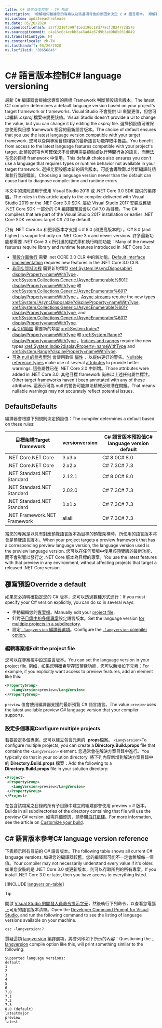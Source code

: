 ```yaml
---
title: C# 語言版本控制 - C# 指南
description: '瞭解如何根據您的專案以及該選項背後的原因來決定 c # 語言版本。 瞭解如何手動覆寫預設值。'
ms.custom: updateeachrelease
ms.date: 05/20/2020
ms.openlocfilehash: a27f3210f399f1bed190c18d778cf3824772d576
ms.sourcegitcommit: c4a15c6c4ecbb8a46ad4e67d9b3ab9b8b031d849
ms.translationtype: MT
ms.contentlocale: zh-TW
ms.lasthandoff: 08/20/2020
ms.locfileid: "88656846"
---
```

# <a name="c-language-versioning"></a><span data-ttu-id="5d8a7-104">C# 語言版本控制</span><span class="sxs-lookup"><span data-stu-id="5d8a7-104">C# language versioning</span></span>

<span data-ttu-id="5d8a7-105">最新 C# 編譯器會根據您專案的目標 Framework 判斷預設語言版本。</span><span class="sxs-lookup"><span data-stu-id="5d8a7-105">The latest C# compiler determines a default language version based on your project's target framework or frameworks.</span></span> <span data-ttu-id="5d8a7-106">Visual Studio 不會提供 UI 來變更值，但您可以編輯 *.csproj* 檔案來變更該值。</span><span class="sxs-lookup"><span data-stu-id="5d8a7-106">Visual Studio doesn't provide a UI to change the value, but you can change it by editing the *csproj* file.</span></span> <span data-ttu-id="5d8a7-107">選擇預設值可確保您使用與目標 framework 相容的最新語言版本。</span><span class="sxs-lookup"><span data-stu-id="5d8a7-107">The choice of default ensures that you use the latest language version compatible with your target framework.</span></span> <span data-ttu-id="5d8a7-108">您可以從與專案目標相容的最新語言功能存取中獲益。</span><span class="sxs-lookup"><span data-stu-id="5d8a7-108">You benefit from access to the latest language features compatible with your project's target.</span></span> <span data-ttu-id="5d8a7-109">此預設選項也可確保您不會使用需要類型或執行時間行為的語言，而無法在您的目標 framework 中使用。</span><span class="sxs-lookup"><span data-stu-id="5d8a7-109">This default choice also ensures you don't use a language that requires types or runtime behavior not available in your target framework.</span></span> <span data-ttu-id="5d8a7-110">選擇比預設版本新的語言版本，可能會導致難以診斷編譯時期和執行階段錯誤。</span><span class="sxs-lookup"><span data-stu-id="5d8a7-110">Choosing a language version newer than the default can cause hard to diagnose compile-time and runtime errors.</span></span>

<span data-ttu-id="5d8a7-111">本文中的規則適用于使用 Visual Studio 2019 或 .NET Core 3.0 SDK 提供的編譯器。</span><span class="sxs-lookup"><span data-stu-id="5d8a7-111">The rules in this article apply to the compiler delivered with Visual Studio 2019 or the .NET Core 3.0 SDK.</span></span> <span data-ttu-id="5d8a7-112">屬於 Visual Studio 2017 安裝或舊版 .NET Core SDK 一部分的 C# 編譯器預設會以 C# 7.0 為目標。</span><span class="sxs-lookup"><span data-stu-id="5d8a7-112">The C# compilers that are part of the Visual Studio 2017 installation or earlier .NET Core SDK versions target C# 7.0 by default.</span></span>

<span data-ttu-id="5d8a7-113">只有 .NET Core 3.x 和更新版本才支援 c # 8.0 (和更高版本的) 。</span><span class="sxs-lookup"><span data-stu-id="5d8a7-113">C# 8.0 (and higher) is supported only on .NET Core 3.x and newer versions.</span></span> <span data-ttu-id="5d8a7-114">許多最新功能都需要 .NET Core 3.x 所引進的程式庫和執行時間功能：</span><span class="sxs-lookup"><span data-stu-id="5d8a7-114">Many of the newest features require library and runtime features introduced in .NET Core 3.x:</span></span>

- <span data-ttu-id="5d8a7-115">[預設介面執行](../whats-new/csharp-8.md#default-interface-methods) 需要 .net CORE 3.0 CLR 中的新功能。</span><span class="sxs-lookup"><span data-stu-id="5d8a7-115">[Default interface implementation](../whats-new/csharp-8.md#default-interface-methods) requires new features in the .NET Core 3.0 CLR.</span></span>
- <span data-ttu-id="5d8a7-116">[非同步資料流程](../whats-new/csharp-8.md#asynchronous-streams) 需要新的類型 <xref:System.IAsyncDisposable?displayProperty=nameWithType> 、 <xref:System.Collections.Generic.IAsyncEnumerable%601?displayProperty=nameWithType> 和 <xref:System.Collections.Generic.IAsyncEnumerator%601?displayProperty=nameWithType> 。</span><span class="sxs-lookup"><span data-stu-id="5d8a7-116">[Async streams](../whats-new/csharp-8.md#asynchronous-streams) require the new types <xref:System.IAsyncDisposable?displayProperty=nameWithType>, <xref:System.Collections.Generic.IAsyncEnumerable%601?displayProperty=nameWithType>, and <xref:System.Collections.Generic.IAsyncEnumerator%601?displayProperty=nameWithType>.</span></span>
- <span data-ttu-id="5d8a7-117">[索引和範圍](../whats-new/csharp-8.md#indices-and-ranges) 需要新的類型 <xref:System.Index?displayProperty=nameWithType> 和 <xref:System.Range?displayProperty=nameWithType> 。</span><span class="sxs-lookup"><span data-stu-id="5d8a7-117">[Indices and ranges](../whats-new/csharp-8.md#indices-and-ranges) require the new types <xref:System.Index?displayProperty=nameWithType> and <xref:System.Range?displayProperty=nameWithType>.</span></span>
- <span data-ttu-id="5d8a7-118">[可為 null 的參考型別](../whats-new/csharp-8.md#nullable-reference-types) 會使用數個 [屬性](attributes/nullable-analysis.md) ，以提供更好的警告。</span><span class="sxs-lookup"><span data-stu-id="5d8a7-118">[Nullable reference types](../whats-new/csharp-8.md#nullable-reference-types) make use of several [attributes](attributes/nullable-analysis.md) to provide better warnings.</span></span> <span data-ttu-id="5d8a7-119">這些屬性已在 .NET Core 3.0 中新增。</span><span class="sxs-lookup"><span data-stu-id="5d8a7-119">Those attributes were added in .NET Core 3.0.</span></span> <span data-ttu-id="5d8a7-120">其他目標 framework 尚未以上述任何屬性標注。</span><span class="sxs-lookup"><span data-stu-id="5d8a7-120">Other target frameworks haven't been annotated with any of these attributes.</span></span> <span data-ttu-id="5d8a7-121">這表示可為 null 的警告可能無法精確反映潛在問題。</span><span class="sxs-lookup"><span data-stu-id="5d8a7-121">That means nullable warnings may not accurately reflect potential issues.</span></span>

## <a name="defaults"></a><span data-ttu-id="5d8a7-122">Defaults</span><span class="sxs-lookup"><span data-stu-id="5d8a7-122">Defaults</span></span>

<span data-ttu-id="5d8a7-123">編譯器會根據下列規則決定預設值：</span><span class="sxs-lookup"><span data-stu-id="5d8a7-123">The compiler determines a default based on these rules:</span></span>

| <span data-ttu-id="5d8a7-124">目標架構</span><span class="sxs-lookup"><span data-stu-id="5d8a7-124">Target framework</span></span> | <span data-ttu-id="5d8a7-125">version</span><span class="sxs-lookup"><span data-stu-id="5d8a7-125">version</span></span> | <span data-ttu-id="5d8a7-126">C# 語言版本預設值</span><span class="sxs-lookup"><span data-stu-id="5d8a7-126">C# language version default</span></span> |
|------------------|---------|-----------------------------|
| <span data-ttu-id="5d8a7-127">.NET Core</span><span class="sxs-lookup"><span data-stu-id="5d8a7-127">.NET Core</span></span>        | <span data-ttu-id="5d8a7-128">3.x</span><span class="sxs-lookup"><span data-stu-id="5d8a7-128">3.x</span></span>     | <span data-ttu-id="5d8a7-129">C# 8.0</span><span class="sxs-lookup"><span data-stu-id="5d8a7-129">C# 8.0</span></span>                      |
| <span data-ttu-id="5d8a7-130">.NET Core</span><span class="sxs-lookup"><span data-stu-id="5d8a7-130">.NET Core</span></span>        | <span data-ttu-id="5d8a7-131">2.x</span><span class="sxs-lookup"><span data-stu-id="5d8a7-131">2.x</span></span>     | <span data-ttu-id="5d8a7-132">C# 7.3</span><span class="sxs-lookup"><span data-stu-id="5d8a7-132">C# 7.3</span></span>                      |
| <span data-ttu-id="5d8a7-133">.NET Standard</span><span class="sxs-lookup"><span data-stu-id="5d8a7-133">.NET Standard</span></span>    | <span data-ttu-id="5d8a7-134">2.1</span><span class="sxs-lookup"><span data-stu-id="5d8a7-134">2.1</span></span>     | <span data-ttu-id="5d8a7-135">C# 8.0</span><span class="sxs-lookup"><span data-stu-id="5d8a7-135">C# 8.0</span></span>                      |
| <span data-ttu-id="5d8a7-136">.NET Standard</span><span class="sxs-lookup"><span data-stu-id="5d8a7-136">.NET Standard</span></span>    | <span data-ttu-id="5d8a7-137">2.0</span><span class="sxs-lookup"><span data-stu-id="5d8a7-137">2.0</span></span>     | <span data-ttu-id="5d8a7-138">C# 7.3</span><span class="sxs-lookup"><span data-stu-id="5d8a7-138">C# 7.3</span></span>                      |
| <span data-ttu-id="5d8a7-139">.NET Standard</span><span class="sxs-lookup"><span data-stu-id="5d8a7-139">.NET Standard</span></span>    | <span data-ttu-id="5d8a7-140">1.x</span><span class="sxs-lookup"><span data-stu-id="5d8a7-140">1.x</span></span>     | <span data-ttu-id="5d8a7-141">C# 7.3</span><span class="sxs-lookup"><span data-stu-id="5d8a7-141">C# 7.3</span></span>                      |
| <span data-ttu-id="5d8a7-142">.NET Framework</span><span class="sxs-lookup"><span data-stu-id="5d8a7-142">.NET Framework</span></span>   | <span data-ttu-id="5d8a7-143">all</span><span class="sxs-lookup"><span data-stu-id="5d8a7-143">all</span></span>     | <span data-ttu-id="5d8a7-144">C# 7.3</span><span class="sxs-lookup"><span data-stu-id="5d8a7-144">C# 7.3</span></span>                      |

<span data-ttu-id="5d8a7-145">當您的專案是以具有對應預覽語言版本為目標的預覽架構時，所使用的語言版本將會是預覽語言版本。</span><span class="sxs-lookup"><span data-stu-id="5d8a7-145">When your project targets a preview framework that has a corresponding preview language version, the language version used is the preview language version.</span></span> <span data-ttu-id="5d8a7-146">您可以在任何環境中使用該預覽版的最新功能，而不會影響以發行之 .NET Core 版本為目標的專案。</span><span class="sxs-lookup"><span data-stu-id="5d8a7-146">You use the latest features with that preview in any environment, without affecting projects that target a released .NET Core version.</span></span>

## <a name="override-a-default"></a><span data-ttu-id="5d8a7-147">覆寫預設</span><span class="sxs-lookup"><span data-stu-id="5d8a7-147">Override a default</span></span>

<span data-ttu-id="5d8a7-148">如果您必須明確指定您的 C# 版本，您可以透過數種方式進行：</span><span class="sxs-lookup"><span data-stu-id="5d8a7-148">If you must specify your C# version explicitly, you can do so in several ways:</span></span>

- <span data-ttu-id="5d8a7-149">手動編輯您的[專案檔](#edit-the-project-file)。</span><span class="sxs-lookup"><span data-stu-id="5d8a7-149">Manually edit your [project file](#edit-the-project-file).</span></span>
- <span data-ttu-id="5d8a7-150">針對[子目錄中的多個專案](#configure-multiple-projects)設定語言版本。</span><span class="sxs-lookup"><span data-stu-id="5d8a7-150">Set the language version [for multiple projects in a subdirectory](#configure-multiple-projects).</span></span>
- <span data-ttu-id="5d8a7-151">設定[ `-langversion` 編譯器選項](compiler-options/langversion-compiler-option.md)。</span><span class="sxs-lookup"><span data-stu-id="5d8a7-151">Configure the [`-langversion` compiler option](compiler-options/langversion-compiler-option.md).</span></span>

### <a name="edit-the-project-file"></a><span data-ttu-id="5d8a7-152">編輯專案檔</span><span class="sxs-lookup"><span data-stu-id="5d8a7-152">Edit the project file</span></span>

<span data-ttu-id="5d8a7-153">您可以在專案檔中設定語言版本。</span><span class="sxs-lookup"><span data-stu-id="5d8a7-153">You can set the language version in your project file.</span></span> <span data-ttu-id="5d8a7-154">例如，如果您明確希望存取預覽功能，您可以新增如下元素：</span><span class="sxs-lookup"><span data-stu-id="5d8a7-154">For example, if you explicitly want access to preview features, add an element like this:</span></span>

```xml
<PropertyGroup>
   <LangVersion>preview</LangVersion>
</PropertyGroup>
```

<span data-ttu-id="5d8a7-155">`preview` 值會使用編譯器支援的最新預覽 C# 語言語言。</span><span class="sxs-lookup"><span data-stu-id="5d8a7-155">The value `preview` uses the latest available preview C# language version that your compiler supports.</span></span>

### <a name="configure-multiple-projects"></a><span data-ttu-id="5d8a7-156">設定多個專案</span><span class="sxs-lookup"><span data-stu-id="5d8a7-156">Configure multiple projects</span></span>

<span data-ttu-id="5d8a7-157">若要設定多個專案，您可以建立包含元素的 **.props**檔案。 `<LangVersion>`</span><span class="sxs-lookup"><span data-stu-id="5d8a7-157">To configure multiple projects, you can create a **Directory.Build.props** file that contains the `<LangVersion>` element.</span></span> <span data-ttu-id="5d8a7-158">您通常會在解決方案目錄中進行。</span><span class="sxs-lookup"><span data-stu-id="5d8a7-158">You typically do that in your solution directory.</span></span> <span data-ttu-id="5d8a7-159">將下列內容新增到解決方案目錄中的 **Directory.Build.props** 檔案：</span><span class="sxs-lookup"><span data-stu-id="5d8a7-159">Add the following to a **Directory.Build.props** file in your solution directory:</span></span>

```xml
<Project>
 <PropertyGroup>
   <LangVersion>preview</LangVersion>
 </PropertyGroup>
</Project>
```

<span data-ttu-id="5d8a7-160">在包含該檔案之目錄的所有子目錄中建立的組建都會使用 preview c # 版本。</span><span class="sxs-lookup"><span data-stu-id="5d8a7-160">Builds in all subdirectories of the directory containing that file will use the preview C# version.</span></span> <span data-ttu-id="5d8a7-161">如需詳細資訊，請參閱[自訂組建](/visualstudio/msbuild/customize-your-build)。</span><span class="sxs-lookup"><span data-stu-id="5d8a7-161">For more information, see the article on [Customize your build](/visualstudio/msbuild/customize-your-build).</span></span>

## <a name="c-language-version-reference"></a><span data-ttu-id="5d8a7-162">C# 語言版本參考</span><span class="sxs-lookup"><span data-stu-id="5d8a7-162">C# language version reference</span></span>

<span data-ttu-id="5d8a7-163">下表顯示所有目前的 C# 語言版本。</span><span class="sxs-lookup"><span data-stu-id="5d8a7-163">The following table shows all current C# language versions.</span></span> <span data-ttu-id="5d8a7-164">如果您的編譯器較舊，您的編譯器可能不一定會瞭解每一個值。</span><span class="sxs-lookup"><span data-stu-id="5d8a7-164">Your compiler may not necessarily understand every value if it's older.</span></span> <span data-ttu-id="5d8a7-165">如果您安裝的是 .NET Core 3.0 或更新版本，則可以存取所列的所有專案。</span><span class="sxs-lookup"><span data-stu-id="5d8a7-165">If you install .NET Core 3.0 or later, then you have access to everything listed.</span></span>

[!INCLUDE [langversion-table](includes/langversion-table.md)]

> [!TIP]
> <span data-ttu-id="5d8a7-166">開啟 [Visual Studio 的開發人員命令提示字元](../../framework/tools/developer-command-prompt-for-vs.md)，然後執行下列命令，以查看您電腦上可用的語言版本清單。</span><span class="sxs-lookup"><span data-stu-id="5d8a7-166">Open the [Developer Command Prompt for Visual Studio](../../framework/tools/developer-command-prompt-for-vs.md), and run the following command to see the listing of language versions available on your machine.</span></span>
>
> ```CMD
> csc -langversion:?
> ```
>
> <span data-ttu-id="5d8a7-167">質疑這類 [langversion](compiler-options/langversion-compiler-option.md) 編譯選項，將會列印如下所示的內容：</span><span class="sxs-lookup"><span data-stu-id="5d8a7-167">Questioning the [-langversion](compiler-options/langversion-compiler-option.md) compile option like this, will print something similar to the following:</span></span>
>
> ```CMD
> Supported language versions:
> default
> 1
> 2
> 3
> 4
> 5
> 6
> 7.0
> 7.1
> 7.2
> 7.3
> 8.0 (default)
> latestmajor
> preview
> latest
> ```
